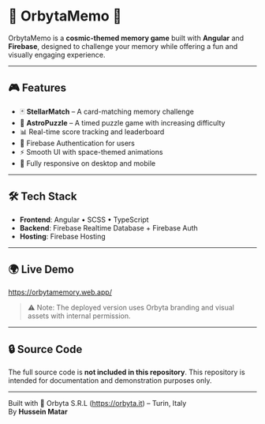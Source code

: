 # 🚀 OrbytaMemo 🧠

OrbytaMemo is a **cosmic-themed memory game** built with **Angular** and **Firebase**, designed to challenge your memory while offering a fun and visually engaging experience.

---

## 🎮 Features

- 🃏 **StellarMatch** – A card-matching memory challenge  
- 🧩 **AstroPuzzle** – A timed puzzle game with increasing difficulty  
- 📊 Real-time score tracking and leaderboard  
- 👤 Firebase Authentication for users  
- ⚡ Smooth UI with space-themed animations  
- 📱 Fully responsive on desktop and mobile

---

## 🛠️ Tech Stack

- **Frontend**: Angular • SCSS • TypeScript  
- **Backend**: Firebase Realtime Database + Firebase Auth  
- **Hosting**: Firebase Hosting

---

## 🌍 Live Demo

https://orbytamemory.web.app/

> ⚠️ Note: The deployed version uses Orbyta branding and visual assets with internal permission.

---


## 🔒 Source Code

The full source code is **not included in this repository**. This repository is intended for documentation and demonstration purposes only.

---

Built with 💙 Orbyta S.R.L (https://orbyta.it) – Turin, Italy  
By **Hussein Matar**
